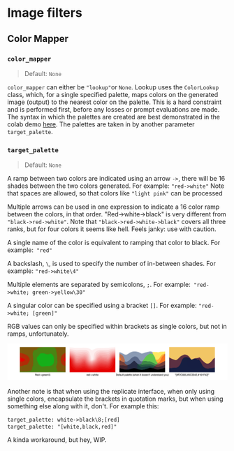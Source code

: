 # Image filters

## Color Mapper

### `color_mapper`

> Default: `None`

`color_mapper` can either be `"lookup"`or `None`. Lookup uses the `ColorLookup` class, which, for a single specified palette, maps colors on the generated image (output) to the nearest color on the palette. This is a hard constraint and is performed first, before any losses or prompt evaluations are made. The syntax in which the palettes are created are best demonstrated in the colab demo [here](https://colab.research.google.com/github/dribnet/clipit/blob/master/demos/palette_enforcement.ipynb). The palettes are taken in by another parameter `target_palette`.

### `target_palette`

> Default: `None`

A ramp between two colors are indicated using an arrow `->`, there will be 16 shades between the two colors generated. For example: `"red->white"` Note that spaces are allowed, so that colors like `"light pink"` can be processed

Multiple arrows can be used in one expression to indicate a 16 color ramp between the colors, in that order. "Red->white->black" is very different from` "black->red->white"`. Note that `"black->red->white->black"` covers all three ranks, but for four colors it seems like hell. Feels janky: use with caution.

A single name of the color is equivalent to ramping that color to black. For example:` "red"`

A backslash, `\`, is used to specify the number of in-between shades. For example: `"red->white\4"`

Multiple elements are separated by semicolons, `;`. For example:` "red->white; green->yellow\30"`

A singular color can be specified using a bracket `[]`. For example: `"red->white; [green]"`

RGB values can only be specified within brackets as single colors, but not in ramps, unfortunately.

![palettes](image-filters/palettes.png)

Another note is that when using the replicate interface, when only using single colors, encapsulate the brackets in quotation marks, but when using something else along with it, don't. For example this: 

```
target_palette: white->black\8;[red]
target_palette: "[white,black,red]"
```

A kinda workaround, but hey, WIP.
